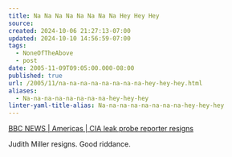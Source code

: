 ```yaml
---
title: Na Na Na Na Na Na Na Na Hey Hey Hey
source: 
created: 2024-10-06 21:27:13-07:00
updated: 2024-10-10 14:56:59-07:00
tags:
  - NoneOfTheAbove
  - post
date: 2005-11-09T09:05:00.000-08:00
published: true
url: /2005/11/na-na-na-na-na-na-na-na-hey-hey-hey.html
aliases:
  - Na-na-na-na-na-na-na-na-hey-hey-hey
linter-yaml-title-alias: Na-na-na-na-na-na-na-na-hey-hey-hey
---
```



[BBC NEWS | Americas | CIA leak probe reporter resigns](https://news.bbc.co.uk/2/hi/americas/4423422.stm "BBC NEWS | Americas | CIA leak probe reporter resigns")  
  
Judith Miller resigns. Good riddance.
